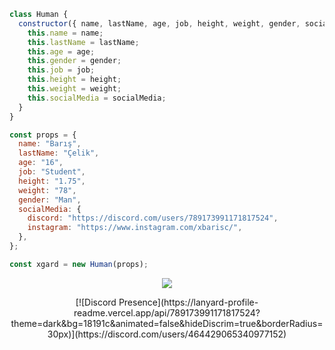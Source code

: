 ```js
class Human {
  constructor({ name, lastName, age, job, height, weight, gender, socialMedia }) {
    this.name = name;
    this.lastName = lastName;
    this.age = age;
    this.gender = gender;
    this.job = job;
    this.height = height;
    this.weight = weight;
    this.socialMedia = socialMedia;
  }
}

const props = {
  name: "Barış",
  lastName: "Çelik",
  age: "16",
  job: "Student",
  height: "1.75",
  weight: "78",
  gender: "Man",
  socialMedia: {
    discord: "https://discord.com/users/789173991171817524",
    instagram: "https://www.instagram.com/xbarisc/",
  },
};

const xgard = new Human(props);
```

<p align="center"><img src="https://github-readme-stats.vercel.app/api?username=xgardc&show_icons=true&hide_title=true&theme=merko" witdh="100%" ></p>

<p align="center">[![Discord Presence](https://lanyard-profile-readme.vercel.app/api/789173991171817524?theme=dark&bg=18191c&animated=false&hideDiscrim=true&borderRadius=30px)](https://discord.com/users/464429065340977152)</p>
